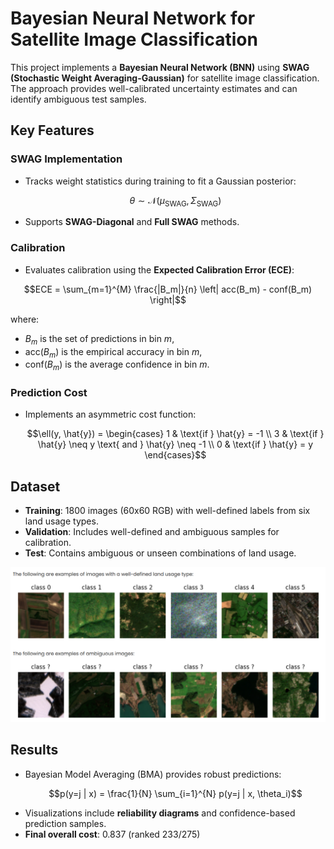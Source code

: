 # Bayesian Neural Network for Satellite Image Classification

This project implements a **Bayesian Neural Network (BNN)** using **SWAG (Stochastic Weight Averaging-Gaussian)** for satellite image classification. The approach provides well-calibrated uncertainty estimates and can identify ambiguous test samples.

## Key Features
### SWAG Implementation
- Tracks weight statistics during training to fit a Gaussian posterior:
  ```math
  \theta \sim \mathcal{N}(\mu_{\text{SWAG}}, \Sigma_{\text{SWAG}})
  ```
- Supports **SWAG-Diagonal** and **Full SWAG** methods.

### Calibration
- Evaluates calibration using the **Expected Calibration Error (ECE)**:
```math
ECE = \sum_{m=1}^{M} \frac{|B_m|}{n} \left| acc(B_m) - conf(B_m) \right|
```
  where:
  - $`B_m`$ is the set of predictions in bin $`m`$,
  - $`\text{acc}(B_m)`$ is the empirical accuracy in bin $`m`$,
  - $`\text{conf}(B_m)`$ is the average confidence in bin $`m`$.

### Prediction Cost
- Implements an asymmetric cost function:
  ```math
  \ell(y, \hat{y}) = 
  \begin{cases} 
    1 & \text{if } \hat{y} = -1 \\
    3 & \text{if } \hat{y} \neq y \text{ and } \hat{y} \neq -1 \\
    0 & \text{if } \hat{y} = y
  \end{cases}
  ```

## Dataset
- **Training**: 1800 images (60x60 RGB) with well-defined labels from six land usage types.
- **Validation**: Includes well-defined and ambiguous samples for calibration.
- **Test**: Contains ambiguous or unseen combinations of land usage.

![example-img](example_img.png)

## Results
- Bayesian Model Averaging (BMA) provides robust predictions:
  ```math
  p(y=j | x) = \frac{1}{N} \sum_{i=1}^{N} p(y=j | x, \theta_i)
  ```
- Visualizations include **reliability diagrams** and confidence-based prediction samples.
- **Final overall cost**: 0.837 (ranked 233/275)

